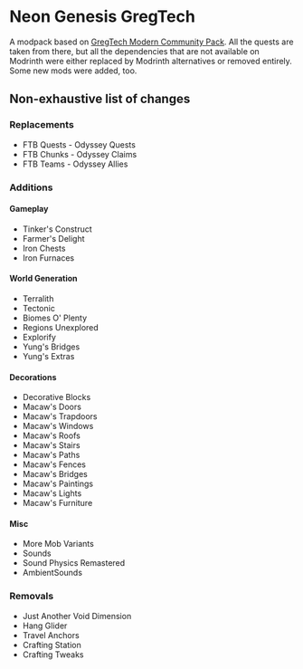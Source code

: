 # Neon Genesis GregTech

A modpack based on [GregTech Modern Community Pack](https://github.com/GregTechCEu/GregTech-Modern-Community-Pack/).
All the quests are taken from there, but all the dependencies that are not available on Modrinth
were either replaced by Modrinth alternatives or removed entirely. Some new mods were added, too.

## Non-exhaustive list of changes

### Replacements

- FTB Quests - Odyssey Quests
- FTB Chunks - Odyssey Claims
- FTB Teams - Odyssey Allies

### Additions

#### Gameplay

- Tinker's Construct
- Farmer's Delight
- Iron Chests
- Iron Furnaces

#### World Generation

- Terralith
- Tectonic
- Biomes O' Plenty
- Regions Unexplored
- Explorify
- Yung's Bridges
- Yung's Extras

#### Decorations

- Decorative Blocks
- Macaw's Doors
- Macaw's Trapdoors
- Macaw's Windows
- Macaw's Roofs
- Macaw's Stairs
- Macaw's Paths
- Macaw's Fences
- Macaw's Bridges
- Macaw's Paintings
- Macaw's Lights
- Macaw's Furniture

#### Misc

- More Mob Variants
- Sounds
- Sound Physics Remastered
- AmbientSounds

### Removals

- Just Another Void Dimension
- Hang Glider
- Travel Anchors
- Crafting Station
- Crafting Tweaks
